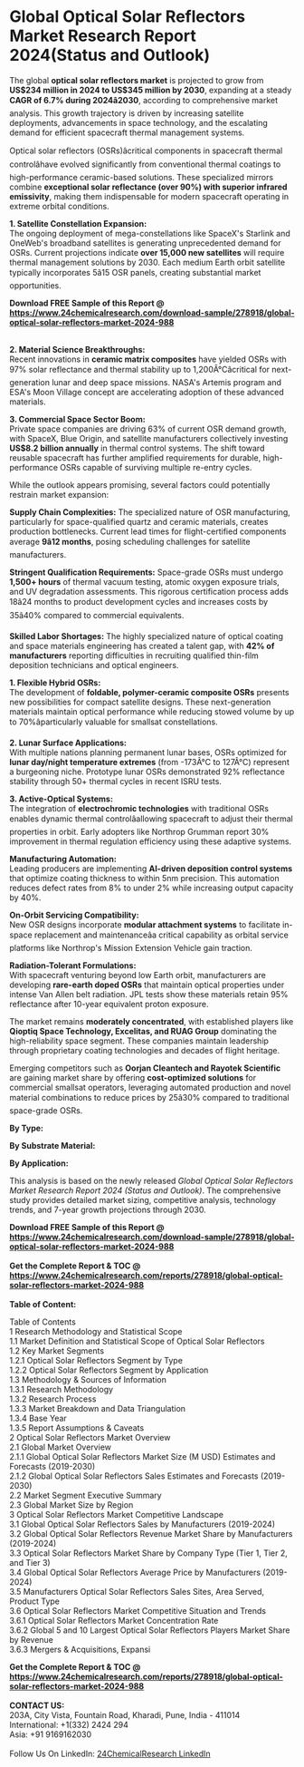 <h1>Global Optical Solar Reflectors Market Research Report 2024(Status and Outlook)</h1><p>The global <strong>optical solar reflectors market</strong> is projected to grow from <strong>US$234 million in 2024 to US$345 million by 2030</strong>, expanding at a steady <strong>CAGR of 6.7% during 2024â2030</strong>, according to comprehensive market analysis. This growth trajectory is driven by increasing satellite deployments, advancements in space technology, and the escalating demand for efficient spacecraft thermal management systems.</p><p>Optical solar reflectors (OSRs)âcritical components in spacecraft thermal controlâhave evolved significantly from conventional thermal coatings to high-performance ceramic-based solutions. These specialized mirrors combine <strong>exceptional solar reflectance (over 90%) with superior infrared emissivity</strong>, making them indispensable for modern spacecraft operating in extreme orbital conditions.</p><p><strong>1. Satellite Constellation Expansion:</strong><br>
The ongoing deployment of mega-constellations like SpaceX's Starlink and OneWeb's broadband satellites is generating unprecedented demand for OSRs. Current projections indicate <strong>over 15,000 new satellites</strong> will require thermal management solutions by 2030. Each medium Earth orbit satellite typically incorporates 5â15 OSR panels, creating substantial market opportunities.</p><div><b>Download FREE Sample of this Report @ 
            <a href="https://www.24chemicalresearch.com/download-sample/278918/global-optical-solar-reflectors-market-2024-988">
            https://www.24chemicalresearch.com/download-sample/278918/global-optical-solar-reflectors-market-2024-988</a></b></div><br><p><strong>2. Material Science Breakthroughs:</strong><br>
Recent innovations in <strong>ceramic matrix composites</strong> have yielded OSRs with 97% solar reflectance and thermal stability up to 1,200Â°Câcritical for next-generation lunar and deep space missions. NASA's Artemis program and ESA's Moon Village concept are accelerating adoption of these advanced materials.</p><p><strong>3. Commercial Space Sector Boom:</strong><br>
Private space companies are driving 63% of current OSR demand growth, with SpaceX, Blue Origin, and satellite manufacturers collectively investing <strong>US$8.2 billion annually</strong> in thermal control systems. The shift toward reusable spacecraft has further amplified requirements for durable, high-performance OSRs capable of surviving multiple re-entry cycles.</p><p>While the outlook appears promising, several factors could potentially restrain market expansion:</p><p><strong>Supply Chain Complexities:</strong> The specialized nature of OSR manufacturing, particularly for space-qualified quartz and ceramic materials, creates production bottlenecks. Current lead times for flight-certified components average <strong>9â12 months</strong>, posing scheduling challenges for satellite manufacturers.</p><p><strong>Stringent Qualification Requirements:</strong> Space-grade OSRs must undergo <strong>1,500+ hours</strong> of thermal vacuum testing, atomic oxygen exposure trials, and UV degradation assessments. This rigorous certification process adds 18â24 months to product development cycles and increases costs by 35â40% compared to commercial equivalents.</p><p><strong>Skilled Labor Shortages:</strong> The highly specialized nature of optical coating and space materials engineering has created a talent gap, with <strong>42% of manufacturers</strong> reporting difficulties in recruiting qualified thin-film deposition technicians and optical engineers.</p><p><strong>1. Flexible Hybrid OSRs:</strong><br>
The development of <strong>foldable, polymer-ceramic composite OSRs</strong> presents new possibilities for compact satellite designs. These next-generation materials maintain optical performance while reducing stowed volume by up to 70%âparticularly valuable for smallsat constellations.</p><p><strong>2. Lunar Surface Applications:</strong><br>
With multiple nations planning permanent lunar bases, OSRs optimized for <strong>lunar day/night temperature extremes</strong> (from -173Â°C to 127Â°C) represent a burgeoning niche. Prototype lunar OSRs demonstrated 92% reflectance stability through 50+ thermal cycles in recent ISRU tests.</p><p><strong>3. Active-Optical Systems:</strong><br>
The integration of <strong>electrochromic technologies</strong> with traditional OSRs enables dynamic thermal controlâallowing spacecraft to adjust their thermal properties in orbit. Early adopters like Northrop Grumman report 30% improvement in thermal regulation efficiency using these adaptive systems.</p><p><strong>Manufacturing Automation:</strong><br>
	Leading producers are implementing <strong>AI-driven deposition control systems</strong> that optimize coating thickness to within 5nm precision. This automation reduces defect rates from 8% to under 2% while increasing output capacity by 40%.</p><p><strong>On-Orbit Servicing Compatibility:</strong><br>
	New OSR designs incorporate <strong>modular attachment systems</strong> to facilitate in-space replacement and maintenanceâa critical capability as orbital service platforms like Northrop's Mission Extension Vehicle gain traction.</p><p><strong>Radiation-Tolerant Formulations:</strong><br>
	With spacecraft venturing beyond low Earth orbit, manufacturers are developing <strong>rare-earth doped OSRs</strong> that maintain optical properties under intense Van Allen belt radiation. JPL tests show these materials retain 95% reflectance after 10-year equivalent proton exposure.</p><p>The market remains <strong>moderately concentrated</strong>, with established players like <strong>Qioptiq Space Technology, Excelitas, and RUAG Group</strong> dominating the high-reliability space segment. These companies maintain leadership through proprietary coating technologies and decades of flight heritage.</p><p>Emerging competitors such as <strong>Oorjan Cleantech and Rayotek Scientific</strong> are gaining market share by offering <strong>cost-optimized solutions</strong> for commercial smallsat operators, leveraging automated production and novel material combinations to reduce prices by 25â30% compared to traditional space-grade OSRs.</p><p><strong>By Type:</strong></p><p><strong>By Substrate Material:</strong></p><p><strong>By Application:</strong></p><p>This analysis is based on the newly released <em>Global Optical Solar Reflectors Market Research Report 2024 (Status and Outlook)</em>. The comprehensive study provides detailed market sizing, competitive analysis, technology trends, and 7-year growth projections through 2030.</p><div><b>Download FREE Sample of this Report @ 
            <a href="https://www.24chemicalresearch.com/download-sample/278918/global-optical-solar-reflectors-market-2024-988">
            https://www.24chemicalresearch.com/download-sample/278918/global-optical-solar-reflectors-market-2024-988</a></b></div><br><div><b>Get the Complete Report & TOC @ 
            <a href="https://www.24chemicalresearch.com/reports/278918/global-optical-solar-reflectors-market-2024-988">
            https://www.24chemicalresearch.com/reports/278918/global-optical-solar-reflectors-market-2024-988</a></b></div><br>
            <b>Table of Content:</b><p>Table of Contents<br />
 1 Research Methodology and Statistical Scope<br />
 1.1 Market Definition and Statistical Scope of Optical Solar Reflectors<br />
 1.2 Key Market Segments<br />
 1.2.1 Optical Solar Reflectors Segment by Type<br />
 1.2.2 Optical Solar Reflectors Segment by Application<br />
 1.3 Methodology & Sources of Information<br />
 1.3.1 Research Methodology<br />
 1.3.2 Research Process<br />
 1.3.3 Market Breakdown and Data Triangulation<br />
 1.3.4 Base Year<br />
 1.3.5 Report Assumptions & Caveats<br />
 2 Optical Solar Reflectors Market Overview<br />
 2.1 Global Market Overview<br />
 2.1.1 Global Optical Solar Reflectors Market Size (M USD) Estimates and Forecasts (2019-2030)<br />
 2.1.2 Global Optical Solar Reflectors Sales Estimates and Forecasts (2019-2030)<br />
 2.2 Market Segment Executive Summary<br />
 2.3 Global Market Size by Region<br />
 3 Optical Solar Reflectors Market Competitive Landscape<br />
 3.1 Global Optical Solar Reflectors Sales by Manufacturers (2019-2024)<br />
 3.2 Global Optical Solar Reflectors Revenue Market Share by Manufacturers (2019-2024)<br />
 3.3 Optical Solar Reflectors Market Share by Company Type (Tier 1, Tier 2, and Tier 3)<br />
 3.4 Global Optical Solar Reflectors Average Price by Manufacturers (2019-2024)<br />
 3.5 Manufacturers Optical Solar Reflectors Sales Sites, Area Served, Product Type<br />
 3.6 Optical Solar Reflectors Market Competitive Situation and Trends<br />
 3.6.1 Optical Solar Reflectors Market Concentration Rate<br />
 3.6.2 Global 5 and 10 Largest Optical Solar Reflectors Players Market Share by Revenue<br />
 3.6.3 Mergers & Acquisitions, Expansi</p><div><b>Get the Complete Report & TOC @ 
            <a href="https://www.24chemicalresearch.com/reports/278918/global-optical-solar-reflectors-market-2024-988">
            https://www.24chemicalresearch.com/reports/278918/global-optical-solar-reflectors-market-2024-988</a></b></div><br><b>CONTACT US:</b><br>
            203A, City Vista, Fountain Road, Kharadi, Pune, India - 411014<br>
            International: +1(332) 2424 294<br>
            Asia: +91 9169162030 <br><br>
            Follow Us On LinkedIn: <a href="https://www.linkedin.com/company/24chemicalresearch/">24ChemicalResearch LinkedIn</a>